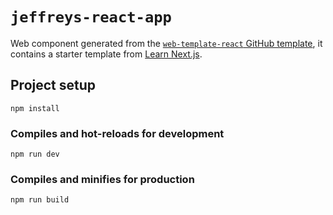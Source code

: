 # `jeffreys-react-app`

Web component generated from the [`web-template-react` GitHub template](https://github.com/mkdevops-se/web-template-react),
it contains a starter template from [Learn Next.js](https://nextjs.org/learn).

## Project setup

    npm install


### Compiles and hot-reloads for development

    npm run dev


### Compiles and minifies for production

    npm run build
